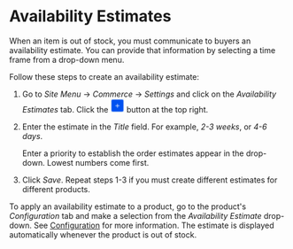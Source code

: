 # Availability Estimates [](id=availability-estimates)

When an item is out of stock, you must communicate to buyers an availability
estimate. You can provide that information by selecting a time frame from
a drop-down menu.

Follow these steps to create an availability estimate:

1.  Go to *Site Menu* &rarr; *Commerce* &rarr; *Settings* and click on the
    *Availability Estimates* tab. Click the ![Add](../../images/icon-add.png)
    button at the top right.

2.  Enter the estimate in the *Title* field. For example, *2-3 weeks*, or *4-6
    days*.

    Enter a priority to establish the order estimates appear in the drop-down.
    Lowest numbers come first.

3.  Click *Save*. Repeat steps 1-3 if you must create different estimates for
    different products.

To apply an availability estimate to a product, go to the product's
*Configuration* tab and make a selection from the *Availability Estimate*
drop-down. See
[Configuration](/web/emporio/documentation/-/knowledge_base/1_0/configuration#inventory)
for more information. The estimate is displayed automatically whenever the
product is out of stock.

